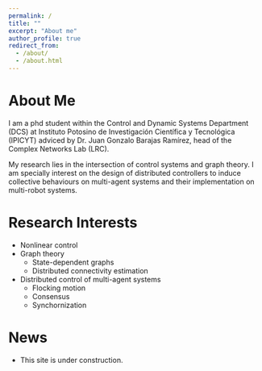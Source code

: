 ```yaml
---
permalink: /
title: ""
excerpt: "About me"
author_profile: true
redirect_from: 
  - /about/
  - /about.html
---
```


# About Me
I am a phd student within the Control and Dynamic Systems Department (DCS) at Instituto Potosino de Investigación Científica y Tecnológica (IPICYT) adviced by Dr. Juan Gonzalo Barajas Ramírez, head of the Complex Networks Lab (LRC).

My research lies in the intersection of control systems and graph theory. I am specially interest on the design of distributed controllers to induce collective behaviours on multi-agent systems and their implementation on multi-robot systems.

# Research Interests
- Nonlinear control
- Graph theory
  - State-dependent graphs
  - Distributed connectivity estimation
- Distributed control of multi-agent systems
  - Flocking motion
  - Consensus
  - Synchornization

# News
- This site is under construction.
